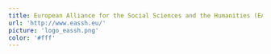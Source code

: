 ```yaml
---
title: European Alliance for the Social Sciences and the Humanities (EASSH)
url: 'http://www.eassh.eu/'
picture: 'logo_eassh.png'
color: '#fff'
---
```

